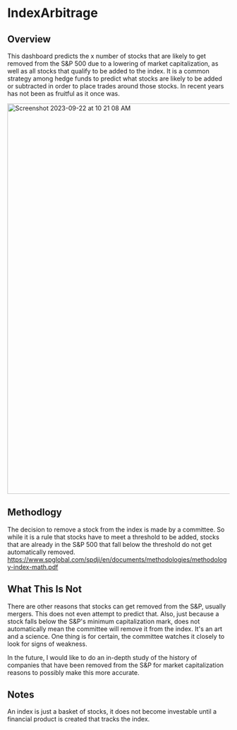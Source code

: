 # IndexArbitrage

## Overview
This dashboard predicts the x number of stocks that are likely to get removed from the S&P 500 due to a lowering of market capitalization, as well as all stocks that qualify to be added to the index. It is a common strategy among hedge funds to predict what stocks are likely to be added or subtracted in order to place trades around those stocks. In recent years has not been as fruitful as it once was. 

<img width="884" alt="Screenshot 2023-09-22 at 10 21 08 AM" src="https://github.com/jhoward39/IndexArbitrage/assets/70383367/a9575054-cb75-4c41-a6da-f217ab73063e">


## Methodlogy 
The decision to remove a stock from the index is made by a committee. So while it is a rule that stocks have to meet a threshold to be added, stocks that are already in the S&P 500 that fall below the threshold do not get automatically removed.
https://www.spglobal.com/spdji/en/documents/methodologies/methodology-index-math.pdf

## What This Is Not
There are other reasons that stocks can get removed from the S&P, usually mergers. This does not even attempt to predict that. Also, just because a stock falls below the S&P's minimum capitalization mark, does not automatically mean the committee will remove it from the index. It's an art and a science. One thing is for certain, the committee watches it closely to look for signs of weakness. 

In the future, I would like to do an in-depth study of the history of companies that have been removed from the S&P for market capitalization reasons to possibly make this more accurate. 

## Notes
An index is just a basket of stocks, it does not become investable until a financial product is created that tracks the index. 
